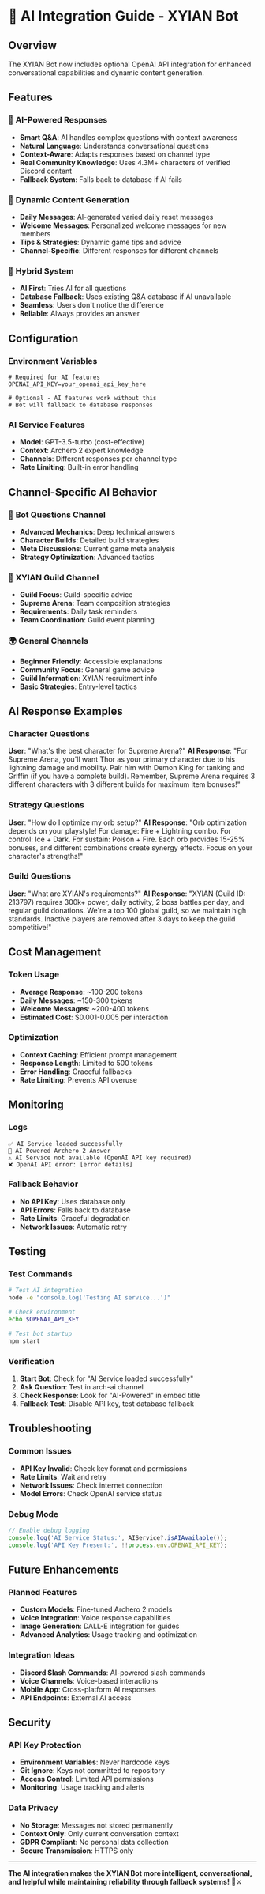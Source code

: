 # 🤖 AI Integration Guide - XYIAN Bot

## Overview

The XYIAN Bot now includes optional OpenAI API integration for enhanced conversational capabilities and dynamic content generation.

## Features

### 🧠 **AI-Powered Responses**
- **Smart Q&A**: AI handles complex questions with context awareness
- **Natural Language**: Understands conversational questions
- **Context-Aware**: Adapts responses based on channel type
- **Real Community Knowledge**: Uses 4.3M+ characters of verified Discord content
- **Fallback System**: Falls back to database if AI fails

### 📝 **Dynamic Content Generation**
- **Daily Messages**: AI-generated varied daily reset messages
- **Welcome Messages**: Personalized welcome messages for new members
- **Tips & Strategies**: Dynamic game tips and advice
- **Channel-Specific**: Different responses for different channels

### 🔄 **Hybrid System**
- **AI First**: Tries AI for all questions
- **Database Fallback**: Uses existing Q&A database if AI unavailable
- **Seamless**: Users don't notice the difference
- **Reliable**: Always provides an answer

## Configuration

### Environment Variables
```env
# Required for AI features
OPENAI_API_KEY=your_openai_api_key_here

# Optional - AI features work without this
# Bot will fallback to database responses
```

### AI Service Features
- **Model**: GPT-3.5-turbo (cost-effective)
- **Context**: Archero 2 expert knowledge
- **Channels**: Different responses per channel type
- **Rate Limiting**: Built-in error handling

## Channel-Specific AI Behavior

### 🤖 **Bot Questions Channel**
- **Advanced Mechanics**: Deep technical answers
- **Character Builds**: Detailed build strategies
- **Meta Discussions**: Current game meta analysis
- **Strategy Optimization**: Advanced tactics

### 🏰 **XYIAN Guild Channel**
- **Guild Focus**: Guild-specific advice
- **Supreme Arena**: Team composition strategies
- **Requirements**: Daily task reminders
- **Team Coordination**: Guild event planning

### 🌍 **General Channels**
- **Beginner Friendly**: Accessible explanations
- **Community Focus**: General game advice
- **Guild Information**: XYIAN recruitment info
- **Basic Strategies**: Entry-level tactics

## AI Response Examples

### Character Questions
**User**: "What's the best character for Supreme Arena?"
**AI Response**: "For Supreme Arena, you'll want Thor as your primary character due to his lightning damage and mobility. Pair him with Demon King for tanking and Griffin (if you have a complete build). Remember, Supreme Arena requires 3 different characters with 3 different builds for maximum item bonuses!"

### Strategy Questions
**User**: "How do I optimize my orb setup?"
**AI Response**: "Orb optimization depends on your playstyle! For damage: Fire + Lightning combo. For control: Ice + Dark. For sustain: Poison + Fire. Each orb provides 15-25% bonuses, and different combinations create synergy effects. Focus on your character's strengths!"

### Guild Questions
**User**: "What are XYIAN's requirements?"
**AI Response**: "XYIAN (Guild ID: 213797) requires 300k+ power, daily activity, 2 boss battles per day, and regular guild donations. We're a top 100 global guild, so we maintain high standards. Inactive players are removed after 3 days to keep the guild competitive!"

## Cost Management

### Token Usage
- **Average Response**: ~100-200 tokens
- **Daily Messages**: ~150-300 tokens
- **Welcome Messages**: ~200-400 tokens
- **Estimated Cost**: $0.001-0.005 per interaction

### Optimization
- **Context Caching**: Efficient prompt management
- **Response Length**: Limited to 500 tokens
- **Error Handling**: Graceful fallbacks
- **Rate Limiting**: Prevents API overuse

## Monitoring

### Logs
```
✅ AI Service loaded successfully
🤖 AI-Powered Archero 2 Answer
⚠️ AI Service not available (OpenAI API key required)
❌ OpenAI API error: [error details]
```

### Fallback Behavior
- **No API Key**: Uses database only
- **API Errors**: Falls back to database
- **Rate Limits**: Graceful degradation
- **Network Issues**: Automatic retry

## Testing

### Test Commands
```bash
# Test AI integration
node -e "console.log('Testing AI service...')"

# Check environment
echo $OPENAI_API_KEY

# Test bot startup
npm start
```

### Verification
1. **Start Bot**: Check for "AI Service loaded successfully"
2. **Ask Question**: Test in arch-ai channel
3. **Check Response**: Look for "AI-Powered" in embed title
4. **Fallback Test**: Disable API key, test database fallback

## Troubleshooting

### Common Issues
- **API Key Invalid**: Check key format and permissions
- **Rate Limits**: Wait and retry
- **Network Issues**: Check internet connection
- **Model Errors**: Check OpenAI service status

### Debug Mode
```javascript
// Enable debug logging
console.log('AI Service Status:', AIService?.isAIAvailable());
console.log('API Key Present:', !!process.env.OPENAI_API_KEY);
```

## Future Enhancements

### Planned Features
- **Custom Models**: Fine-tuned Archero 2 models
- **Voice Integration**: Voice response capabilities
- **Image Generation**: DALL-E integration for guides
- **Advanced Analytics**: Usage tracking and optimization

### Integration Ideas
- **Discord Slash Commands**: AI-powered slash commands
- **Voice Channels**: Voice-based interactions
- **Mobile App**: Cross-platform AI responses
- **API Endpoints**: External AI access

## Security

### API Key Protection
- **Environment Variables**: Never hardcode keys
- **Git Ignore**: Keys not committed to repository
- **Access Control**: Limited API permissions
- **Monitoring**: Usage tracking and alerts

### Data Privacy
- **No Storage**: Messages not stored permanently
- **Context Only**: Only current conversation context
- **GDPR Compliant**: No personal data collection
- **Secure Transmission**: HTTPS only

---

**The AI integration makes the XYIAN Bot more intelligent, conversational, and helpful while maintaining reliability through fallback systems!** 🤖⚔️
